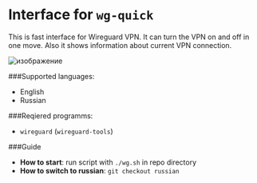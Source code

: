 # Interface for `wg-quick`
This is fast interface for Wireguard VPN. It can turn the VPN on and off in one move. Also it shows information about current VPN connection.

![изображение](https://github.com/empathystorm/interface-for-wg-quick/assets/110486386/ba996deb-a40c-4e91-9c02-f6856db9b115)

###Supported languages:
- English
- Russian

###Reqiered programms:
- `wireguard` (`wireguard-tools`)
  
###Guide
- **How to start**: run script with `./wg.sh` in repo directory
- **How to switch to russian**: `git checkout russian`
